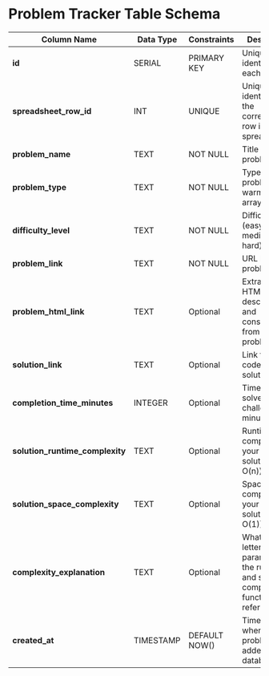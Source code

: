 # Problem Tracker Table Schema

| Column Name                     | Data Type | Constraints   | Description                                                                          |
| ------------------------------- | --------- | ------------- | ------------------------------------------------------------------------------------ |
| **id**                          | SERIAL    | PRIMARY KEY   | Unique identifier for each problem.                                                  |
| **spreadsheet_row_id**          | INT       | UNIQUE        | Unique identifier for the corresponding row in the spreadsheet.                      |
| **problem_name**                | TEXT      | NOT NULL      | Title of the problem.                                                                |
| **problem_type**                | TEXT      | NOT NULL      | Type of problem (e.g., warm-up, arrays, etc.).                                       |
| **difficulty_level**            | TEXT      | NOT NULL      | Difficulty level (easy, medium, hard).                                               |
| **problem_link**                | TEXT      | NOT NULL      | URL link to the problem.                                                             |
| **problem_html_link**           | TEXT      | Optional      | Extracted HTML description and constraints from the problem page.                    |
| **solution_link**               | TEXT      | Optional      | Link to your coded solution.                                                         |
| **completion_time_minutes**     | INTEGER   | Optional      | Time it took to solve the challenge in minutes.                                      |
| **solution_runtime_complexity** | TEXT      | Optional      | Runtime complexity of your coded solution (e.g., O(n)).                              |
| **solution_space_complexity**   | TEXT      | Optional      | Space complexity of your coded solution (e.g., O(1)).                                |
| **complexity_explanation**      | TEXT      | Optional      | What each lettered parameter of the runtime and space complexity functions refer to. |
| **created_at**                  | TIMESTAMP | DEFAULT NOW() | Timestamp when the problem was added to the database.                                |
